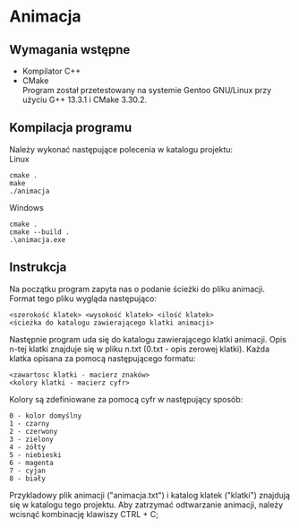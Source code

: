 # Animacja
## Wymagania wstępne
- Kompilator C++
- CMake <br>
Program został przetestowany na systemie Gentoo GNU/Linux przy użyciu G++ 13.3.1 i CMake 3.30.2.

## Kompilacja programu
Należy wykonać następujące polecenia w katalogu projektu: <br>
Linux
```shell
cmake .
make
./animacja
```
Windows
```shell
cmake .
cmake --build .
.\animacja.exe
```

## Instrukcja
Na początku program zapyta nas o podanie ścieżki do pliku animacji. Format tego pliku wygląda następująco:
```shell
<szerokość klatek> <wysokość klatek> <ilość klatek>
<ścieżka do katalogu zawierającego klatki animacji>
```
Następnie program uda się do katalogu zawierającego klatki animacji. Opis n-tej klatki znajduje się w pliku n.txt (0.txt - opis zerowej klatki). Każda klatka opisana za pomocą następującego formatu:
```shell
<zawartosc klatki - macierz znaków>
<kolory klatki - macierz cyfr>
```
Kolory są zdefiniowane za pomocą cyfr w następujący sposób:
```shell
0 - kolor domyślny
1 - czarny
2 - czerwony
3 - zielony
4 - żółty
5 - niebieski
6 - magenta
7 - cyjan
8 - biały
```
Przykladowy plik animacji ("animacja.txt") i katalog klatek ("klatki") znajdują się w katalogu tego projektu.
Aby zatrzymać odtwarzanie animacji, należy wcisnąć kombinację klawiszy CTRL + C;
